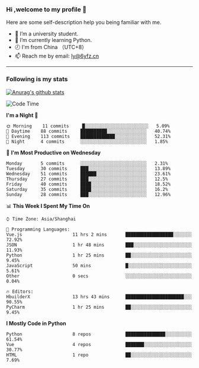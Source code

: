 ### Hi ,welcome to my profile 👋
Here are some self-description help you being familiar with me.
<!--
**liuyunfz/liuyunfz** is a ✨ _special_ ✨ repository because its `README.md` (this file) appears on your GitHub profile.
- 👯 I’m looking to collaborate on ...
- 🤔 I’m looking for help with ...
Here are some ideas to get you started:
-->
- 🏫 I’m a university student.
- 💪 I’m currently learning Python.
- 🕗 I'm from China （UTC+8）
- 📫 Reach me by email: [ly@6yfz.cn](mailto:ly@6yfz.cn)
  
---
### Following is my stats
  
[![Anurag's github stats](https://github-readme-stats.vercel.app/api?username=liuyunfz)](https://github.com/anuraghazra/github-readme-stats)
  
<!--START_SECTION:waka-->
![Code Time](http://img.shields.io/badge/Code%20Time-0%20secs-blue)

**I'm a Night 🦉** 

```text
🌞 Morning    11 commits     █░░░░░░░░░░░░░░░░░░░░░░░░   5.09% 
🌆 Daytime    88 commits     ██████████░░░░░░░░░░░░░░░   40.74% 
🌃 Evening    113 commits    █████████████░░░░░░░░░░░░   52.31% 
🌙 Night      4 commits      ░░░░░░░░░░░░░░░░░░░░░░░░░   1.85%

```
📅 **I'm Most Productive on Wednesday** 

```text
Monday       5 commits      ░░░░░░░░░░░░░░░░░░░░░░░░░   2.31% 
Tuesday      30 commits     ███░░░░░░░░░░░░░░░░░░░░░░   13.89% 
Wednesday    51 commits     ██████░░░░░░░░░░░░░░░░░░░   23.61% 
Thursday     27 commits     ███░░░░░░░░░░░░░░░░░░░░░░   12.5% 
Friday       40 commits     ████░░░░░░░░░░░░░░░░░░░░░   18.52% 
Saturday     35 commits     ████░░░░░░░░░░░░░░░░░░░░░   16.2% 
Sunday       28 commits     ███░░░░░░░░░░░░░░░░░░░░░░   12.96%

```


📊 **This Week I Spent My Time On** 

```text
⌚︎ Time Zone: Asia/Shanghai

💬 Programming Languages: 
Vue.js                   11 hrs 2 mins       ██████████████████░░░░░░░   72.92% 
JSON                     1 hr 48 mins        ███░░░░░░░░░░░░░░░░░░░░░░   11.93% 
Python                   1 hr 25 mins        ██░░░░░░░░░░░░░░░░░░░░░░░   9.45% 
JavaScript               50 mins             █░░░░░░░░░░░░░░░░░░░░░░░░   5.61% 
Other                    0 secs              ░░░░░░░░░░░░░░░░░░░░░░░░░   0.04%

🔥 Editors: 
HbuilderX                13 hrs 43 mins      ██████████████████████░░░   90.55% 
PyCharm                  1 hr 25 mins        ██░░░░░░░░░░░░░░░░░░░░░░░   9.45%

```

**I Mostly Code in Python** 

```text
Python                   8 repos             ███████████████░░░░░░░░░░   61.54% 
Vue                      4 repos             ███████░░░░░░░░░░░░░░░░░░   30.77% 
HTML                     1 repo              ██░░░░░░░░░░░░░░░░░░░░░░░   7.69%

```



<!--END_SECTION:waka-->
